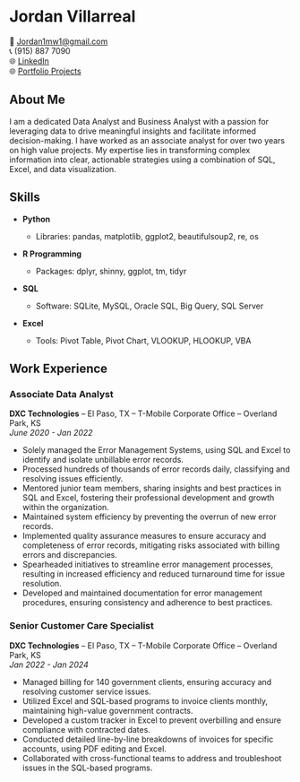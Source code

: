 # Jordan Villarreal

📧 [Jordan1mw1@gmail.com](mailto:Jordan1mw1@gmail.com)  
📞 (915) 887 7090  
🌐 [LinkedIn](https://www.linkedin.com/in/JordanVillarreal)  
🌐 [Portfolio Projects](https://jordan-villarreal.github.io/)  

## About Me

I am a dedicated Data Analyst and Business Analyst with a passion for leveraging data to drive meaningful insights and facilitate informed decision-making. I have worked as an associate analyst for over two years on high value projects. My expertise lies in transforming complex information into clear, actionable strategies using a combination of SQL, Excel, and data visualization.

## Skills

- **Python**
  - Libraries: pandas, matplotlib, ggplot2, beautifulsoup2, re, os

- **R Programming**
  - Packages: dplyr, shinny, ggplot, tm, tidyr

- **SQL**
  - Software: SQLite, MySQL, Oracle SQL, Big Query, SQL Server

- **Excel**
  - Tools: Pivot Table, Pivot Chart, VLOOKUP, HLOOKUP, VBA

## Work Experience

### Associate Data Analyst
**DXC Technologies** – El Paso, TX – T-Mobile Corporate Office – Overland Park, KS  
*June 2020 - Jan 2022*

-	Solely managed the Error Management Systems, using SQL and Excel to identify and isolate unbillable error records.
-	Processed hundreds of thousands of error records daily, classifying and resolving issues efficiently.
-	Mentored junior team members, sharing insights and best practices in SQL and Excel, fostering their professional development and growth within the organization.
-	Maintained system efficiency by preventing the overrun of new error records.
-	Implemented quality assurance measures to ensure accuracy and completeness of error records, mitigating risks associated with billing errors and discrepancies.
-	Spearheaded initiatives to streamline error management processes, resulting in increased efficiency and reduced turnaround time for issue resolution.
-	Developed and maintained documentation for error management procedures, ensuring consistency and adherence to best practices.


### Senior Customer Care Specialist
**DXC Technologies** – El Paso, TX – T-Mobile Corporate Office – Overland Park, KS  
*Jan 2022 - Jan 2024*

- Managed billing for 140 government clients, ensuring accuracy and resolving customer service issues.
- Utilized Excel and SQL-based programs to invoice clients monthly, maintaining high-value government contracts.
- Developed a custom tracker in Excel to prevent overbilling and ensure compliance with contracted dates.
- Conducted detailed line-by-line breakdowns of invoices for specific accounts, using PDF editing and Excel.
- Collaborated with cross-functional teams to address and troubleshoot issues in the SQL-based programs.


